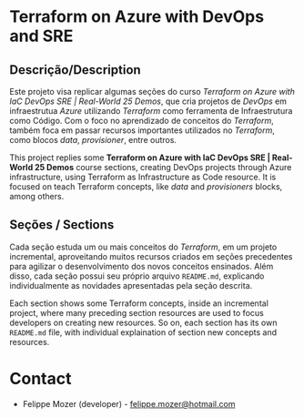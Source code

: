 # Terraform on Azure with DevOps and SRE

## Descrição/Description

Este projeto visa replicar algumas seções do curso _Terraform on Azure with IaC DevOps SRE | Real-World 25 Demos_, que cria projetos de _DevOps_ em infraestrutua _Azure_ utilizando _Terraform_ como ferramenta de Infraestrutura como Código. Com o foco no aprendizado de conceitos do _Terraform_, também foca em passar recursos importantes utilizados no _Terraform_, como blocos _data_, _provisioner_, entre outros.

This project replies some **Terraform on Azure with IaC DevOps SRE | Real-World 25 Demos** course sections, creating DevOps projects through Azure infrastructure, using Terraform as Infrastructure as Code resource. It is focused on teach Terraform concepts, like _data_ and _provisioners_ blocks, among others.

## Seções / Sections

Cada seção estuda um ou mais conceitos do _Terraform_, em um projeto incremental, aproveitando muitos recursos criados em seções precedentes para agilizar o desenvolvimento dos novos conceitos ensinados. Além disso, cada seção possui seu próprio arquivo `README.md`, explicando individualmente as novidades apresentadas pela seção descrita.

Each section shows some Terraform concepts, inside an incremental project, where many preceding section resources are used to focus developers on creating new resources. So on, each section has its own `README.md` file, with individual explaination of section new concepts and resources.

# Contact

- Felippe Mozer (developer) - felippe.mozer@hotmail.com
